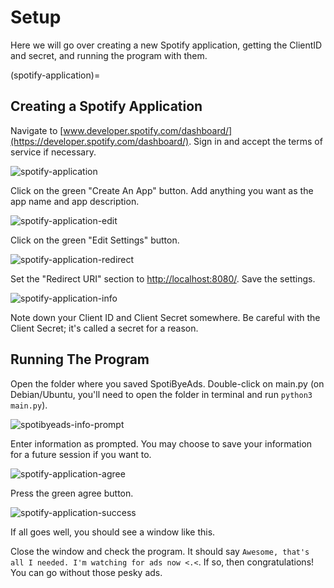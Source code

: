 # Setup

Here we will go over creating a new Spotify application, getting the ClientID and secret, and running the program with them.

(spotify-application)=
## Creating a Spotify Application

Navigate to [www.developer.spotify.com/dashboard/](https://developer.spotify.com/dashboard/). Sign in and accept the terms of service if necessary.

![spotify-application](https://cdn.discordapp.com/attachments/847957606567378984/874006629547405332/spotify-application-create.png)

Click on the green "Create An App" button. Add anything you want as the app name and app description.

![spotify-application-edit](https://cdn.discordapp.com/attachments/847957606567378984/873999420646125618/spotify-application-edit.png)

Click on the green "Edit Settings" button.

![spotify-application-redirect](https://cdn.discordapp.com/attachments/847957606567378984/874006940664102922/spotify-application-edit2.png)

Set the "Redirect URI" section to [http://localhost:8080/](http://localhost:8080/). Save the settings.

![spotify-application-info](https://cdn.discordapp.com/attachments/847957606567378984/873990653862903818/spotify-application-info.png)

Note down your Client ID and Client Secret somewhere. Be careful with the Client Secret; it's called a secret for a reason.

## Running The Program

Open the folder where you saved SpotiByeAds. Double-click on main.py (on Debian/Ubuntu, you'll need to open the folder in terminal and run `python3 main.py`).

![spotibyeads-info-prompt](https://cdn.discordapp.com/attachments/847957606567378984/873998825822486538/spotibyeads-info-prompt.png)

Enter information as prompted. You may choose to save your information for a future session if you want to.

![spotify-application-agree](https://cdn.discordapp.com/attachments/847957606567378984/874008393604546681/spotify-application-agree2.png)

Press the green agree button.

![spotify-application-success](https://cdn.discordapp.com/attachments/847957606567378984/874001761193574440/spotify-application-success.png)

If all goes well, you should see a window like this.

Close the window and check the program. It should say `Awesome, that's all I needed. I'm watching for ads now <.<`. If so, then congratulations! You can go without those pesky ads.